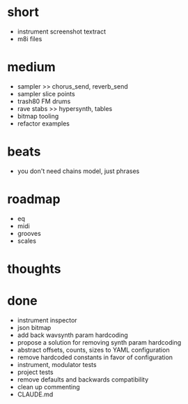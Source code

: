 # short

- instrument screenshot textract
- m8i files

# medium

- sampler >> chorus_send, reverb_send
- sampler slice points
- trash80 FM drums
- rave stabs >> hypersynth, tables
- bitmap tooling
- refactor examples

# beats

- you don't need chains model, just phrases

# roadmap

- eq
- midi
- grooves
- scales

# thoughts

# done

- instrument inspector
- json bitmap
- add back wavsynth param hardcoding
- propose a solution for removing synth param hardcoding
- abstract offsets, counts, sizes to YAML configuration
- remove hardcoded constants in favor of configuration
- instrument, modulator tests
- project tests
- remove defaults and backwards compatibility
- clean up commenting
- CLAUDE.md


